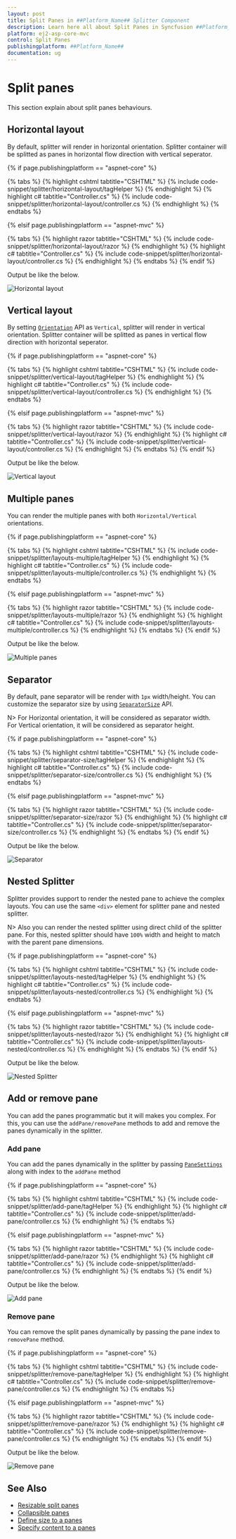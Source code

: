 ```yaml
---
layout: post
title: Split Panes in ##Platform_Name## Splitter Component
description: Learn here all about Split Panes in Syncfusion ##Platform_Name## Splitter component of Syncfusion Essential JS 2 and more.
platform: ej2-asp-core-mvc
control: Split Panes
publishingplatform: ##Platform_Name##
documentation: ug
---
```



# Split panes

This section explain about split panes behaviours.

## Horizontal layout

By default, splitter will render in horizontal orientation. Splitter container will be splitted as panes in horizontal flow direction with vertical seperator.

{% if page.publishingplatform == "aspnet-core" %}

{% tabs %}
{% highlight cshtml tabtitle="CSHTML" %}
{% include code-snippet/splitter/horizontal-layout/tagHelper %}
{% endhighlight %}
{% highlight c# tabtitle="Controller.cs" %}
{% include code-snippet/splitter/horizontal-layout/controller.cs %}
{% endhighlight %}
{% endtabs %}

{% elsif page.publishingplatform == "aspnet-mvc" %}

{% tabs %}
{% highlight razor tabtitle="CSHTML" %}
{% include code-snippet/splitter/horizontal-layout/razor %}
{% endhighlight %}
{% highlight c# tabtitle="Controller.cs" %}
{% include code-snippet/splitter/horizontal-layout/controller.cs %}
{% endhighlight %}
{% endtabs %}
{% endif %}



Output be like the below.

![Horizontal layout](./images/horizontal-layout.png)

## Vertical layout

By setting [`Orientation`](https://help.syncfusion.com/cr/aspnetcore-js2/Syncfusion.EJ2.Layouts.Splitter.html#Syncfusion_EJ2_Layouts_Splitter_Orientation) API as `Vertical`, splitter will render in vertical orientation. Splitter container will be splitted as panes in vertical flow direction with horizontal seperator.

{% if page.publishingplatform == "aspnet-core" %}

{% tabs %}
{% highlight cshtml tabtitle="CSHTML" %}
{% include code-snippet/splitter/vertical-layout/tagHelper %}
{% endhighlight %}
{% highlight c# tabtitle="Controller.cs" %}
{% include code-snippet/splitter/vertical-layout/controller.cs %}
{% endhighlight %}
{% endtabs %}

{% elsif page.publishingplatform == "aspnet-mvc" %}

{% tabs %}
{% highlight razor tabtitle="CSHTML" %}
{% include code-snippet/splitter/vertical-layout/razor %}
{% endhighlight %}
{% highlight c# tabtitle="Controller.cs" %}
{% include code-snippet/splitter/vertical-layout/controller.cs %}
{% endhighlight %}
{% endtabs %}
{% endif %}



Output be like the below.

![Vertical layout](./images/vertical-layout.png)

## Multiple panes

You can render the multiple panes with both `Horizontal/Vertical` orientations.

{% if page.publishingplatform == "aspnet-core" %}

{% tabs %}
{% highlight cshtml tabtitle="CSHTML" %}
{% include code-snippet/splitter/layouts-multiple/tagHelper %}
{% endhighlight %}
{% highlight c# tabtitle="Controller.cs" %}
{% include code-snippet/splitter/layouts-multiple/controller.cs %}
{% endhighlight %}
{% endtabs %}

{% elsif page.publishingplatform == "aspnet-mvc" %}

{% tabs %}
{% highlight razor tabtitle="CSHTML" %}
{% include code-snippet/splitter/layouts-multiple/razor %}
{% endhighlight %}
{% highlight c# tabtitle="Controller.cs" %}
{% include code-snippet/splitter/layouts-multiple/controller.cs %}
{% endhighlight %}
{% endtabs %}
{% endif %}



Output be like the below.

![Multiple panes](./images/layouts-multiple.png)

## Separator

By default, pane separator will be render with `1px` width/height. You can customize the separator size by using [`SeparatorSize`](https://help.syncfusion.com/cr/aspnetcore-js2/Syncfusion.EJ2.Layouts.Splitter.html#Syncfusion_EJ2_Layouts_Splitter_SeparatorSize) API.

N> For Horizontal orientation, it will be considered as separator width.
<br/> For Vertical orientation, it will be considered as separator height.

{% if page.publishingplatform == "aspnet-core" %}

{% tabs %}
{% highlight cshtml tabtitle="CSHTML" %}
{% include code-snippet/splitter/separator-size/tagHelper %}
{% endhighlight %}
{% highlight c# tabtitle="Controller.cs" %}
{% include code-snippet/splitter/separator-size/controller.cs %}
{% endhighlight %}
{% endtabs %}

{% elsif page.publishingplatform == "aspnet-mvc" %}

{% tabs %}
{% highlight razor tabtitle="CSHTML" %}
{% include code-snippet/splitter/separator-size/razor %}
{% endhighlight %}
{% highlight c# tabtitle="Controller.cs" %}
{% include code-snippet/splitter/separator-size/controller.cs %}
{% endhighlight %}
{% endtabs %}
{% endif %}



Output be like the below.

![Separator](./images/separator-size.png)

## Nested Splitter

Splitter provides support to render the nested pane to achieve the complex layouts. You can use the same `<div>` element for splitter pane and nested splitter.

N> Also you can render the nested splitter using direct child of the splitter pane. For this, nested splitter should have `100%` width and height to match with the parent pane dimensions.

{% if page.publishingplatform == "aspnet-core" %}

{% tabs %}
{% highlight cshtml tabtitle="CSHTML" %}
{% include code-snippet/splitter/layouts-nested/tagHelper %}
{% endhighlight %}
{% highlight c# tabtitle="Controller.cs" %}
{% include code-snippet/splitter/layouts-nested/controller.cs %}
{% endhighlight %}
{% endtabs %}

{% elsif page.publishingplatform == "aspnet-mvc" %}

{% tabs %}
{% highlight razor tabtitle="CSHTML" %}
{% include code-snippet/splitter/layouts-nested/razor %}
{% endhighlight %}
{% highlight c# tabtitle="Controller.cs" %}
{% include code-snippet/splitter/layouts-nested/controller.cs %}
{% endhighlight %}
{% endtabs %}
{% endif %}



Output be like the below.

![Nested Splitter](./images/layouts-nested.png)

## Add or remove pane

You can add the panes programmatic but it will makes you complex. For this, you can use the `addPane/removePane` methods to add and remove the panes dynamically in the splitter.

### Add pane

You can add the panes dynamically in the splitter by passing [`PaneSettings`](https://help.syncfusion.com/cr/aspnetcore-js2/Syncfusion.EJ2.Layouts.Splitter.html#Syncfusion_EJ2_Layouts_Splitter_PaneSettings) along with index to the `addPane` method

{% if page.publishingplatform == "aspnet-core" %}

{% tabs %}
{% highlight cshtml tabtitle="CSHTML" %}
{% include code-snippet/splitter/add-pane/tagHelper %}
{% endhighlight %}
{% highlight c# tabtitle="Controller.cs" %}
{% include code-snippet/splitter/add-pane/controller.cs %}
{% endhighlight %}
{% endtabs %}

{% elsif page.publishingplatform == "aspnet-mvc" %}

{% tabs %}
{% highlight razor tabtitle="CSHTML" %}
{% include code-snippet/splitter/add-pane/razor %}
{% endhighlight %}
{% highlight c# tabtitle="Controller.cs" %}
{% include code-snippet/splitter/add-pane/controller.cs %}
{% endhighlight %}
{% endtabs %}
{% endif %}



Output be like the below.

![Add pane](./images/add-pane.png)

### Remove pane

You can remove the split panes dynamically by passing the pane index to `removePane` method.

{% if page.publishingplatform == "aspnet-core" %}

{% tabs %}
{% highlight cshtml tabtitle="CSHTML" %}
{% include code-snippet/splitter/remove-pane/tagHelper %}
{% endhighlight %}
{% highlight c# tabtitle="Controller.cs" %}
{% include code-snippet/splitter/remove-pane/controller.cs %}
{% endhighlight %}
{% endtabs %}

{% elsif page.publishingplatform == "aspnet-mvc" %}

{% tabs %}
{% highlight razor tabtitle="CSHTML" %}
{% include code-snippet/splitter/remove-pane/razor %}
{% endhighlight %}
{% highlight c# tabtitle="Controller.cs" %}
{% include code-snippet/splitter/remove-pane/controller.cs %}
{% endhighlight %}
{% endtabs %}
{% endif %}



Output be like the below.

![Remove pane](./images/remove-pane.png)

## See Also

* [Resizable split panes](https://ej2.syncfusion.com/aspnetmvc/documentation/splitter/resizing)
* [Collapsible panes](https://ej2.syncfusion.com/aspnetmvc/documentation/splitter/expand-and-collapse)
* [Define size to a panes](https://ej2.syncfusion.com/aspnetmvc/documentation/splitter/pane-sizing )
* [Specify content to a panes](https://ej2.syncfusion.com/aspnetmvc/documentation/splitter/pane-content)